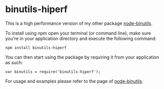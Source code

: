 binutils-hiperf
==============================================================

This is a high performance version of my other package [node-binutils](https://github.com/OrfeasZ/node-binutils).

To install using npm open your terminal (or command line), make sure you're in your application directory and execute the following command:

    npm install binutils-hiperf
    
You can then start using the package by requiring it from your application as such:

    var binutils = require('binutils-hiperf');

For usage and examples please refer to the page of [node-binutils](https://github.com/OrfeasZ/node-binutils).
